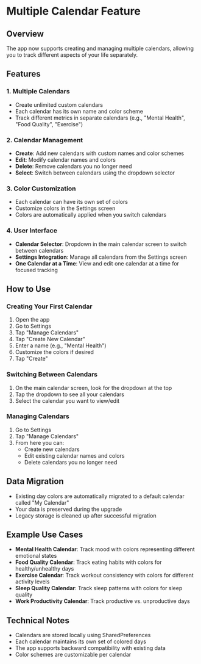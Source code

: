 # Multiple Calendar Feature

## Overview
The app now supports creating and managing multiple calendars, allowing you to track different aspects of your life separately.

## Features

### 1. Multiple Calendars
- Create unlimited custom calendars
- Each calendar has its own name and color scheme
- Track different metrics in separate calendars (e.g., "Mental Health", "Food Quality", "Exercise")

### 2. Calendar Management
- **Create**: Add new calendars with custom names and color schemes
- **Edit**: Modify calendar names and colors
- **Delete**: Remove calendars you no longer need
- **Select**: Switch between calendars using the dropdown selector

### 3. Color Customization
- Each calendar can have its own set of colors
- Customize colors in the Settings screen
- Colors are automatically applied when you switch calendars

### 4. User Interface
- **Calendar Selector**: Dropdown in the main calendar screen to switch between calendars
- **Settings Integration**: Manage all calendars from the Settings screen
- **One Calendar at a Time**: View and edit one calendar at a time for focused tracking

## How to Use

### Creating Your First Calendar
1. Open the app
2. Go to Settings
3. Tap "Manage Calendars"
4. Tap "Create New Calendar"
5. Enter a name (e.g., "Mental Health")
6. Customize the colors if desired
7. Tap "Create"

### Switching Between Calendars
1. On the main calendar screen, look for the dropdown at the top
2. Tap the dropdown to see all your calendars
3. Select the calendar you want to view/edit

### Managing Calendars
1. Go to Settings
2. Tap "Manage Calendars"
3. From here you can:
   - Create new calendars
   - Edit existing calendar names and colors
   - Delete calendars you no longer need

## Data Migration
- Existing day colors are automatically migrated to a default calendar called "My Calendar"
- Your data is preserved during the upgrade
- Legacy storage is cleaned up after successful migration

## Example Use Cases
- **Mental Health Calendar**: Track mood with colors representing different emotional states
- **Food Quality Calendar**: Track eating habits with colors for healthy/unhealthy days
- **Exercise Calendar**: Track workout consistency with colors for different activity levels
- **Sleep Quality Calendar**: Track sleep patterns with colors for sleep quality
- **Work Productivity Calendar**: Track productive vs. unproductive days

## Technical Notes
- Calendars are stored locally using SharedPreferences
- Each calendar maintains its own set of colored days
- The app supports backward compatibility with existing data
- Color schemes are customizable per calendar
